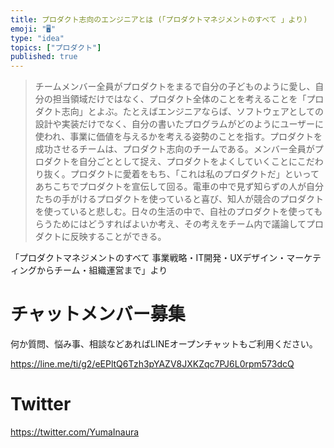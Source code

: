 ```yaml
---
title: プロダクト志向のエンジニアとは (「プロダクトマネジメントのすべて 」より)
emoji: "🖥"
type: "idea"
topics: ["プロダクト"]
published: true
---
```


>チームメンバー全員がプロダクトをまるで自分の子どものように愛し、自分の担当領域だけではなく、プロダクト全体のことを考えることを「プロダクト志向」とよぶ。たとえばエンジニアならば、ソフトウェアとしての設計や実装だけでなく、自分の書いたプログラムがどのようにユーザーに使われ、事業に価値を与えるかを考える姿勢のことを指す。プロダクトを成功させるチームは、プロダクト志向のチームである。メンバー全員がプロダクトを自分ごととして捉え、プロダクトをよくしていくことにこだわり抜く。プロダクトに愛着をもち、「これは私のプロダクトだ」といってあちこちでプロダクトを宣伝して回る。電車の中で見ず知らずの人が自分たちの手がけるプロダクトを使っていると喜び、知人が競合のプロダクトを使っていると悲しむ。日々の生活の中で、自社のプロダクトを使ってもらうためにはどうすればよいか考え、その考えをチーム内で議論してプロダクトに反映することができる。

「プロダクトマネジメントのすべて 事業戦略・IT開発・UXデザイン・マーケティングからチーム・組織運営まで」より


# チャットメンバー募集


何か質問、悩み事、相談などあればLINEオープンチャットもご利用ください。

https://line.me/ti/g2/eEPltQ6Tzh3pYAZV8JXKZqc7PJ6L0rpm573dcQ


# Twitter

https://twitter.com/YumaInaura


